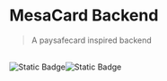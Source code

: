 # MesaCard Backend
> A paysafecard inspired backend
<br>
<img alt="Static Badge" src="https://img.shields.io/badge/Production%20Ready-8A2BE2"><img alt="Static Badge" src="https://img.shields.io/badge/Made_for-Node.js%20v20.5.1-blue">
